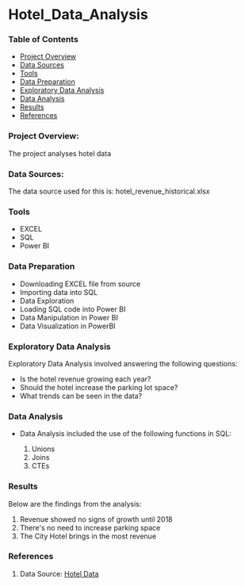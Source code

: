 # Hotel_Data_Analysis


### Table of Contents

- [Project Overview](#project-overview)
- [Data Sources](#data-sources)
- [Tools](#tools)
- [Data Preparation](#data-preparation)
- [Exploratory Data Analysis](#exploratory-data-analysis)
- [Data Analysis](#data-analysis)
- [Results](#results)
- [References](#references)


### Project Overview:

The project analyses hotel data


### Data Sources:

The data source used for this is: hotel_revenue_historical.xlsx


### Tools

- EXCEL
- SQL
- Power BI


### Data Preparation

- Downloading EXCEL file from source
- Importing data into SQL
- Data Exploration
- Loading SQL code into Power BI
- Data Manipulation in Power BI
- Data Visualization in PowerBI


### Exploratory Data Analysis

Exploratory Data Analysis involved answering the following questions:

- Is the hotel revenue growing each year?
- Should the hotel increase the parking lot space?
- What trends can be seen in the data?


### Data Analysis

- Data Analysis included the use of the following functions in SQL:

  1. Unions
  2. Joins
  3. CTEs
 

### Results

Below are the findings from the analysis:

1. Revenue showed no signs of growth until 2018
2. There's no need to increase parking space
3. The City Hotel brings in the most revenue


### References

1. Data Source: [Hotel Data](https://absentdata.com/data-analysis/where-to-find-data/#google_vignette)
